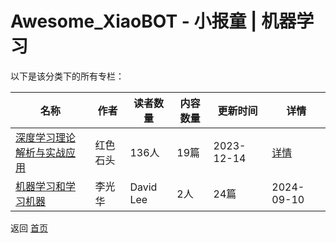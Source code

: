 # Awesome_XiaoBOT - 小报童 | 机器学习

以下是该分类下的所有专栏：

| 名称 | 作者 | 读者数量 | 内容数量 | 更新时间 | 详情 |
|------|------|----------|----------|----------|------|
| [深度学习理论解析与实战应用](https://xiaobot.net/p/deeplearning01?refer=9c3f1c95-a052-465a-9902-f6d75080262a) | 红色石头 | 136人 | 19篇 |  2023-12-14 | [详情](data/deeplearning01.md) |
| [机器学习和学习机器](https://xiaobot.net/p/learningmachine?refer=9c3f1c95-a052-465a-9902-f6d75080262a) | 李光华|David Lee | 2人 | 24篇 |  2024-09-10 | [详情](data/learningmachine.md) |


返回 [首页](../README.md)
